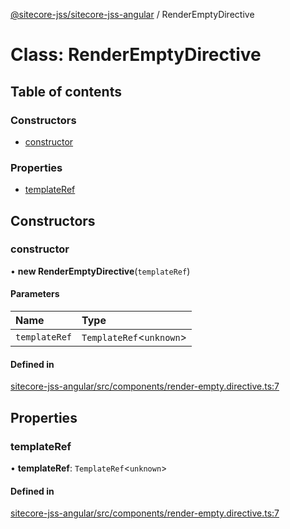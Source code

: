 [@sitecore-jss/sitecore-jss-angular](../README.md) / RenderEmptyDirective

# Class: RenderEmptyDirective

## Table of contents

### Constructors

- [constructor](RenderEmptyDirective.md#constructor)

### Properties

- [templateRef](RenderEmptyDirective.md#templateref)

## Constructors

### constructor

• **new RenderEmptyDirective**(`templateRef`)

#### Parameters

| Name | Type |
| :------ | :------ |
| `templateRef` | `TemplateRef`<`unknown`\> |

#### Defined in

[sitecore-jss-angular/src/components/render-empty.directive.ts:7](https://github.com/Sitecore/jss/blob/a17621a63/packages/sitecore-jss-angular/src/components/render-empty.directive.ts#L7)

## Properties

### templateRef

• **templateRef**: `TemplateRef`<`unknown`\>

#### Defined in

[sitecore-jss-angular/src/components/render-empty.directive.ts:7](https://github.com/Sitecore/jss/blob/a17621a63/packages/sitecore-jss-angular/src/components/render-empty.directive.ts#L7)
